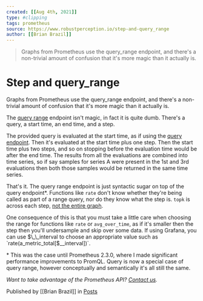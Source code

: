 ```yaml
---
created: [[Aug 4th, 2021]]
type: #clipping
tags: prometheus 
source: https://www.robustperception.io/step-and-query_range
author: [[Brian Brazil]] 
---
```

> Graphs from Prometheus use the query_range endpoint, and there's a non-trivial amount of confusion that it's more magic than it actually is.

# Step and query_range


Graphs from Prometheus use the query\_range endpoint, and there's a non-trivial amount of confusion that it's more magic than it actually is.

The [query range](https://prometheus.io/docs/prometheus/2.11/querying/api/#range-queries) endpoint isn't magic, in fact it is quite dumb. There's a query, a start time, an end time, and a step.

The provided query is evaluated at the start time, as if using the [query endpoint](https://prometheus.io/docs/prometheus/2.11/querying/api/#instant-queries). Then it's evaluated at the start time plus one step. Then the start time plus two steps, and so on stopping before the evaluation time would be after the end time. The results from all the evaluations are combined into time series, so if say samples for series A were present in the 1st and 3rd evaluations then both those samples would be returned in the same time series.

That's it. The query range endpoint is just syntactic sugar on top of the query endpoint\*. Functions like `rate` don't know whether they're being called as part of a range query, nor do they know what the step is. `topk` is across each step, [not the entire graph](https://www.robustperception.io/graph-top-n-time-series-in-grafana).

One consequence of this is that you must take a little care when choosing the range for functions like `rate` or `avg_over_time`, as if it's smaller then the step then you'll undersample and skip over some data. If using Grafana, you can use $\_\_interval to choose an appropriate value such as `rate(a_metric_total[$__interval])`.

\* This was the case until Prometheus 2.3.0, where I made significant performance improvements to PromQL. Query is now a special case of query range, however conceptually and semantically it's all still the same.  

_Want to take advantage of the Prometheus API? [Contact us](mailto:prometheus@robustperception.io)._

Published by [[Brian Brazil]] in [Posts](https://www.robustperception.io/category/posts)
